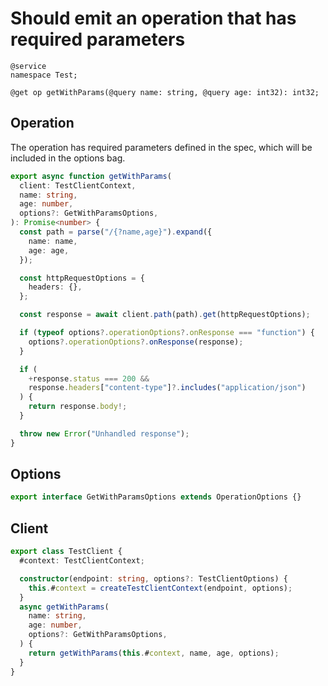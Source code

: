 # Should emit an operation that has required parameters

```tsp
@service
namespace Test;

@get op getWithParams(@query name: string, @query age: int32): int32;
```

## Operation

The operation has required parameters defined in the spec, which will be included in the options bag.

```ts src/api/testClientOperations.ts function getWithParams
export async function getWithParams(
  client: TestClientContext,
  name: string,
  age: number,
  options?: GetWithParamsOptions,
): Promise<number> {
  const path = parse("/{?name,age}").expand({
    name: name,
    age: age,
  });

  const httpRequestOptions = {
    headers: {},
  };

  const response = await client.path(path).get(httpRequestOptions);

  if (typeof options?.operationOptions?.onResponse === "function") {
    options?.operationOptions?.onResponse(response);
  }

  if (
    +response.status === 200 &&
    response.headers["content-type"]?.includes("application/json")
  ) {
    return response.body!;
  }

  throw new Error("Unhandled response");
}
```

## Options

```ts src/api/testClientOperations.ts interface GetWithParamsOptions
export interface GetWithParamsOptions extends OperationOptions {}
```

## Client

```ts src/testClient.ts class TestClient
export class TestClient {
  #context: TestClientContext;

  constructor(endpoint: string, options?: TestClientOptions) {
    this.#context = createTestClientContext(endpoint, options);
  }
  async getWithParams(
    name: string,
    age: number,
    options?: GetWithParamsOptions,
  ) {
    return getWithParams(this.#context, name, age, options);
  }
}
```
